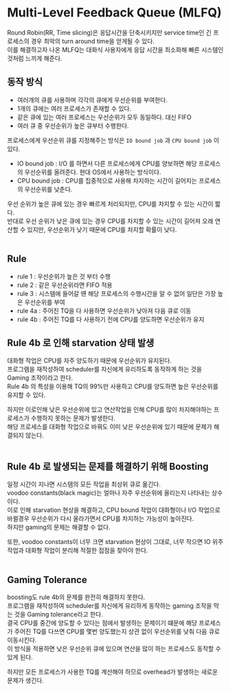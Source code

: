 # Multi-Level Feedback Queue (MLFQ)

Round Robin(RR, Time slicing)은 응답시간을 단축시키지만 service time인 긴 프로세스의 경우 최악의 turn around time을 얻게될 수 있다.<br>
이를 해결하고자 나온 MLFQ는 대화식 사용자에게 응답 시간을 최소화해 빠른 시스템인 것처럼 느끼게 해준다.<br>

## 동작 방식

- 여러개의 큐를 사용하며 각각의 큐에게 우선순위를 부여한다.
- 1개의 큐에는 여러 프로세스가 존재할 수 있다.
- 같은 큐에 있는 여러 프로세스는 우선순위가 모두 동일하다. 대신 FIFO
- 여러 큐 중 우선순위가 높은 큐부터 수행한다.

프로세스에게 우선순위 큐를 지정해주는 방식은 ```IO bound job``` 과 ```CPU bound job``` 이 있다.

- IO bound job : I/O 를 하면서 다른 프로세스에게 CPU를 양보하면 해당 프로세스의 우선순위를 올려준다. 현대 OS에서 사용하는 방식이다.
- CPU bound job : CPU를 집중적으로 사용해 차지하는 시간이 길어지는 프로세스의 우선순위를 낮춘다.

우선 순위가 높은 큐에 있는 경우 빠르게 처리되지만, CPU를 차지할 수 있는 시간이 짧다.<br>
반대로 우선 순위가 낮은 큐에 있는 경우 CPU를 차지할 수 있는 시간이 길어져 오래 연산할 수 있지만, 우선순위가 낮기 때문에 CPU를 차지할 확률이 낮다.<br><br>

## Rule

- rule 1 : 우선순위가 높은 것 부터 수행
- rule 2 : 같은 우선순위라면 FIFO 적용
- rule 3 : 시스템에 들어갈 떈 해당 프로세스의 수행시간을 알 수 없어 일단은 가장 높은 우선순위를 부여
- rule 4a : 주어진 TQ을 다 사용하면 우선순위가 낮아져 다음 큐로 이동
- rule 4b : 주어진 TQ를 다 사용하기 전에 CPU를 양도하면 우선순위가 유지

## Rule 4b 로 인해 starvation 상태 발생

대화형 작업은 CPU를 자주 양도하기 때문에 우선순위가 유지된다.<br>
프로그램을 재작성하여 scheduler를 자신에게 유리하도록 동작하게 하는 것을 Gaming 조작이라고 한다.<br>
Rule 4b 의 특성을 이용해 TQ의 99%만 사용하고 CPU를 양도하면 높은 우선순위를 유지할 수 있다.<br>

하지만 이로인해 낮은 우선순위에 있고 연산작업을 인해 CPU를 많이 차지해야하는 프로세스가 수행하지 못하는 문제가 발생한다.<br>
해당 프로세스를 대화형 작업으로 바꿔도 이미 낮은 우선순위에 있기 때문에 문제가 해결되지 않는다.<br><br>

## Rule 4b 로 발생되는 문제를 해결하기 위해 Boosting

일정 시간이 지나면 시스템의 모든 작업을 최상위 큐로 옮긴다.<br>
voodoo constants(black magic)는 얼마나 자주 우선순위에 올리는지 나타내는 상수이다.<br>
이로 인해 starvation 현상을 해결하고, CPU bound 작업이 대화형이나 I/O 작업으로 바뀔경우 우선순위가 다시 올라가면서 CPU를 차지하는 가능성이 높아진다.<br>
하지만 gaming의 문제는 해결할 수 없다.<br>

또한, voodoo constants이 너무 크면 starvation 현상이 그대로, 너무 작으면 IO 위주 작업과 대화형 작업이 분리해 적절한 접점을 찾아야 한다.<br><br>

## Gaming Tolerance

boosting도 rule 4b의 문제를 완전히 해결하지 못한다.<br>
프로그램을 재작성하여 scheduler를 자신에게 유리하게 동작하는 gaming 조작을 막는 것을 Gaming tolerance라고 한다.<br>
결국 CPU를 중간에 양도할 수 있다는 점에서 발생하는 문제이기 떄문에 해당 프로세스가 주어진 TQ를 다쓰면 CPU를 몇번 양도했는지 상관 없이 우선순위를 낮춰 다음 큐로 이동시킨다.<br>
이 방식을 적용하면 낮은 우선순위 큐에 있으며 연산을 많이 하는 프로세스도 동작할 수 있게 된다.<br>

하지만 모든 프로세스가 사용한 TQ를 계산해야 하므로 overhead가 발생하는 새로운 문제가 생긴다. 

